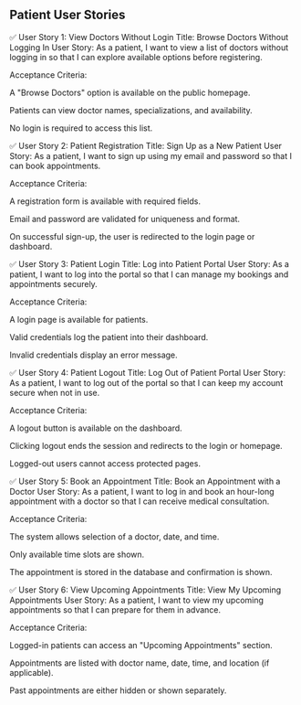## Patient User Stories

✅ User Story 1: View Doctors Without Login
Title: Browse Doctors Without Logging In
User Story:
As a patient, I want to view a list of doctors without logging in so that I can explore available options before registering.

Acceptance Criteria:

A "Browse Doctors" option is available on the public homepage.

Patients can view doctor names, specializations, and availability.

No login is required to access this list.

✅ User Story 2: Patient Registration
Title: Sign Up as a New Patient
User Story:
As a patient, I want to sign up using my email and password so that I can book appointments.

Acceptance Criteria:

A registration form is available with required fields.

Email and password are validated for uniqueness and format.

On successful sign-up, the user is redirected to the login page or dashboard.

✅ User Story 3: Patient Login
Title: Log into Patient Portal
User Story:
As a patient, I want to log into the portal so that I can manage my bookings and appointments securely.

Acceptance Criteria:

A login page is available for patients.

Valid credentials log the patient into their dashboard.

Invalid credentials display an error message.

✅ User Story 4: Patient Logout
Title: Log Out of Patient Portal
User Story:
As a patient, I want to log out of the portal so that I can keep my account secure when not in use.

Acceptance Criteria:

A logout button is available on the dashboard.

Clicking logout ends the session and redirects to the login or homepage.

Logged-out users cannot access protected pages.

✅ User Story 5: Book an Appointment
Title: Book an Appointment with a Doctor
User Story:
As a patient, I want to log in and book an hour-long appointment with a doctor so that I can receive medical consultation.

Acceptance Criteria:

The system allows selection of a doctor, date, and time.

Only available time slots are shown.

The appointment is stored in the database and confirmation is shown.

✅ User Story 6: View Upcoming Appointments
Title: View My Upcoming Appointments
User Story:
As a patient, I want to view my upcoming appointments so that I can prepare for them in advance.

Acceptance Criteria:

Logged-in patients can access an "Upcoming Appointments" section.

Appointments are listed with doctor name, date, time, and location (if applicable).

Past appointments are either hidden or shown separately.
